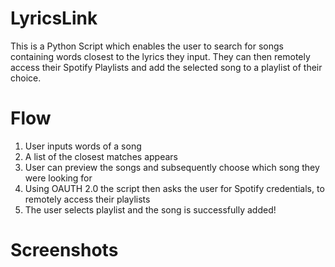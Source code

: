 # LyricsLink

This is a Python Script which enables the user to search for songs containing words closest to the lyrics they input. They can then remotely access their Spotify Playlists and add the selected song to a playlist of their choice.

# Flow

1. User inputs words of a song
2. A list of the closest matches appears
3. User can preview the songs and subsequently choose which song they were looking for
4. Using OAUTH 2.0 the script then asks the user for Spotify credentials, to remotely access their playlists
5. The user selects playlist and the song is successfully added!

# Screenshots
